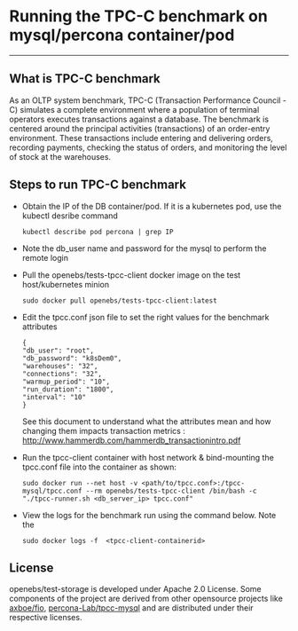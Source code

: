 # Running the TPC-C benchmark on mysql/percona container/pod 
-------------------------------------------------------------

## What is TPC-C benchmark 

As an OLTP system benchmark, TPC-C (Transaction Performance Council - C) simulates a complete environment where 
a population of terminal operators executes transactions against a database. The benchmark is centered around the 
principal activities (transactions) of an order-entry environment. These transactions include entering and delivering 
orders, recording payments, checking the status of orders, and monitoring the level of stock at the warehouses.

## Steps to run TPC-C benchmark

- Obtain the IP of the DB container/pod. If it is a kubernetes pod, use the kubectl desribe command

  ```
  kubectl describe pod percona | grep IP
  ```
- Note the db_user name and password for the mysql to perform the remote login 

- Pull the openebs/tests-tpcc-client docker image on the test host/kubernetes minion
  
  ```
  sudo docker pull openebs/tests-tpcc-client:latest
  ```

- Edit the tpcc.conf json file to set the right values for the benchmark attributes 

  ```
  {
  "db_user": "root",
  "db_password": "k8sDem0",
  "warehouses": "32",
  "connections": "32",
  "warmup_period": "10",
  "run_duration": "1800",
  "interval": "10"
  }
  ```
  See this document to understand what the attributes mean and how changing them impacts transaction metrics : 
  http://www.hammerdb.com/hammerdb_transactionintro.pdf

- Run the tpcc-client container with host network & bind-mounting the tpcc.conf file into the container as shown:

  ```
  sudo docker run --net host -v <path/to/tpcc.conf>:/tpcc-mysql/tpcc.conf --rm openebs/tests-tpcc-client /bin/bash -c "./tpcc-runner.sh <db_server_ip> tpcc.conf"
  ```
- View the logs for the benchmark run using the command below. Note the 

  ```
  sudo docker logs -f  <tpcc-client-containerid>
  ```
  
## License

openebs/test-storage is developed under Apache 2.0 License. Some components of the project are derived from other opensource projects
like [axboe/fio](https://github.com/axboe/fio), [percona-Lab/tpcc-mysql](https://github.com/Percona-Lab/tpcc-mysql) and are distributed under their respective licenses.
  


